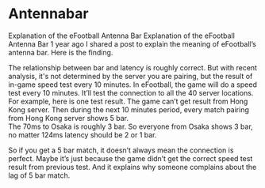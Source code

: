# Antennabar
Explanation of the eFootball Antenna Bar
Explanation of the eFootball Antenna Bar 
1 year ago I shared a post to explain the meaning of eFootball’s antenna bar. Here is the finding. 


The relationship between bar and latency is roughly correct. But with recent analysis, it's not determined by the server you are pairing, but the result of in-game speed test every 10 minutes. 
In eFootball, the game will do a speed test every 10 minutes. It’ll test the connection to all the 40 server locations.  
For example, here is one test result. The game can’t get result from Hong Kong server. Then during the next 10 minutes period, every match pairing from Hong Kong server shows 5 bar.  
The 70ms to Osaka is roughly 3 bar. So everyone from Osaka shows 3 bar, no matter 124ms latency should be 2 or 1 bar. 

So if you get a 5 bar match,  it doesn’t always mean the connection is perfect. Maybe it’s just because the game didn’t get the correct speed test result from previous test.  And it explains why someone complains about the lag of 5 bar match.
